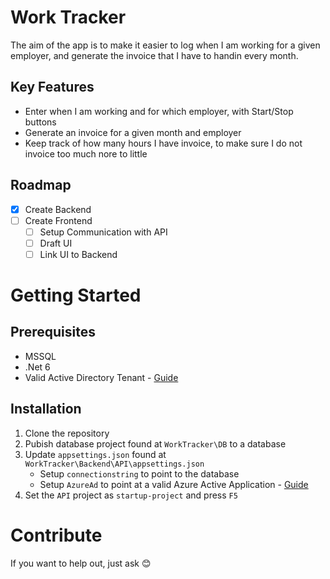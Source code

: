 # Work Tracker 
The aim of the app is to make it easier to log when I am working for a given employer, and generate the invoice that I have to handin every month.

## Key Features
 * Enter when I am working and for which employer, with Start/Stop buttons
 * Generate an invoice for a given month and employer
 * Keep track of how many hours I have invoice, to make sure I do not invoice too much nore to little

## Roadmap
- [x] Create Backend
- [ ] Create Frontend
  - [ ]  Setup Communication with API
  - [ ]  Draft UI
  - [ ]  Link UI to Backend

# Getting Started
## Prerequisites 
- MSSQL
- .Net 6
- Valid Active Directory Tenant - [Guide](https://docs.microsoft.com/en-us/azure/active-directory/develop/quickstart-create-new-tenant)

## Installation 
1. Clone the repository 
2. Pubish database project found at `WorkTracker\DB` to a database
3. Update `appsettings.json` found at `WorkTracker\Backend\API\appsettings.json`
   - Setup `connectionstring` to point to the database 
   - Setup `AzureAd` to point at a valid Azure Active Application - [Guide](https://docs.microsoft.com/en-us/azure/active-directory/develop/howto-create-service-principal-portal#get-tenant-and-app-id-values-for-signing-in)
4. Set the `API` project as `startup-project` and press `F5`

# Contribute
If you want to help out, just ask 😊
